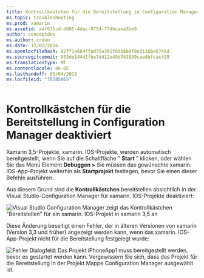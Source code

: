 ```yaml
---
title: Kontrollkästchen für die Bereitstellung in Configuration Manager deaktiviert
ms.topic: troubleshooting
ms.prod: xamarin
ms.assetid: aaf675cd-d885-4dac-9754-77dbcaea3be9
author: conceptdev
ms.author: crdun
ms.date: 12/02/2016
ms.openlocfilehash: 82ff1a684ffad75a301f0db6b0f8e3116be6746d
ms.sourcegitcommit: 933de144d1fbe7d412e49b743839cae4bfcac439
ms.translationtype: MT
ms.contentlocale: de-DE
ms.lasthandoff: 09/04/2019
ms.locfileid: "70285065"
---
```

# <a name="deploy-checkboxes-disabled-in-configuration-manager"></a>Kontrollkästchen für die Bereitstellung in Configuration Manager deaktiviert

Xamarin 3,5-Projekte, xamarin. IOS-Projekte, werden automatisch bereitgestellt, wenn Sie auf die Schaltfläche " **Start** " klicken, oder wählen Sie das Menü Element **Debuggen >** Sie müssen das gewünschte xamarin. IOS-App-Projekt weiterhin als **Startprojekt** festlegen, bevor Sie einen dieser Befehle ausführen.

Aus diesem Grund sind die **Kontrollkästchen** bereitstellen absichtlich in der Visual Studio-Configuration Manager für xamarin. IOS-Projekte deaktiviert:

![](deploy-checkboxes-images/configuration.png "Visual Studio Configuration Manager zeigt das Kontrollkästchen \"Bereitstellen\" für ein xamarin. IOS-Projekt in xamarin 3,5 an")

Diese Änderung beseitigt einen Fehler, der in älteren Versionen von xamarin (Version 3,3 und früher) angezeigt werden kann, wenn das xamarin. IOS-App-Projekt nicht für die Bereitstellung festgelegt wurde:

![](deploy-checkboxes-images/error.png "Fehler Dialogfeld: Das Projekt iPhoneApp1 muss bereitgestellt werden, bevor es gestartet werden kann. Vergewissern Sie sich, dass das Projekt für die Bereitstellung in der Projekt Mappe Configuration Manager ausgewählt ist.")
